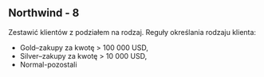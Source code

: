 ## Northwind - 8

Zestawić klientów z podziałem na rodzaj. Reguły określania rodzaju klienta: 
- Gold–zakupy za kwotę > 100 000 USD, 
- Silver–zakupy za kwotę > 10 000 USD,
- Normal-pozostali